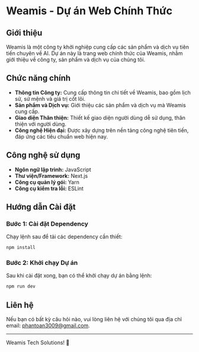 # Weamis - Dự án Web Chính Thức

## Giới thiệu

Weamis là một công ty khởi nghiệp cung cấp các sản phẩm và dịch vụ tiên tiến chuyên về AI. Dự án này là trang web chính thức của Weamis, nhằm giới thiệu về công ty, sản phẩm và dịch vụ của chúng tôi.

## Chức năng chính

- **Thông tin Công ty:** Cung cấp thông tin chi tiết về Weamis, bao gồm lịch sử, sứ mệnh và giá trị cốt lõi.
- **Sản phẩm và Dịch vụ:** Giới thiệu các sản phẩm và dịch vụ mà Weamis cung cấp.
- **Giao diện Thân thiện:** Thiết kế giao diện người dùng dễ sử dụng, thân thiện với người dùng.
- **Công nghệ Hiện đại:** Được xây dựng trên nền tảng công nghệ tiên tiến, đáp ứng các tiêu chuẩn web hiện nay.

## Công nghệ sử dụng

- **Ngôn ngữ lập trình:** JavaScript
- **Thư viện/Framework:** Next.js
- **Công cụ quản lý gói:** Yarn
- **Công cụ kiểm tra lỗi:** ESLint

## Hướng dẫn Cài đặt

### Bước 1: Cài đặt Dependency

Chạy lệnh sau để tải các dependency cần thiết:
```bash
npm install
```

### Bước 2: Khởi chạy Dự án

Sau khi cài đặt xong, bạn có thể khởi chạy dự án bằng lệnh:
```bash
npm run dev
```

## Liên hệ

Nếu bạn có bất kỳ câu hỏi nào, vui lòng liên hệ với chúng tôi qua địa chỉ email: [phantoan3009@gmail.com](mailto:phantoan3009@gmail.com).

---
Weamis Tech Solutions! 🚀
